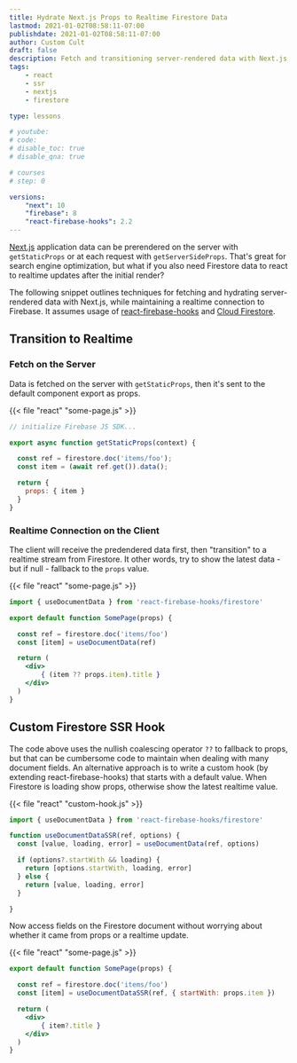 ```yaml
---
title: Hydrate Next.js Props to Realtime Firestore Data
lastmod: 2021-01-02T08:58:11-07:00
publishdate: 2021-01-02T08:58:11-07:00
author: Custom Cult
draft: false
description: Fetch and transitioning server-rendered data with Next.js to realtime Firestore data. 
tags: 
    - react
    - ssr
    - nextjs
    - firestore

type: lessons

# youtube: 
# code: 
# disable_toc: true
# disable_qna: true

# courses
# step: 0

versions: 
    "next": 10
    "firebase": 8
    "react-firebase-hooks": 2.2
---
```


[Next.js](https://nextjs.org/docs/basic-features/data-fetching) application data can be prerendered on the server with `getStaticProps` or at each request with `getServerSideProps`. That's great for search engine optimization, but what if you also need Firestore data to react to realtime updates after the initial render? 

The following snippet outlines techniques for fetching and hydrating server-rendered data with Next.js, while maintaining a realtime connection to Firebase. It assumes usage of [react-firebase-hooks](https://github.com/CSFrequency/react-firebase-hooks) and [Cloud Firestore](/tags/firestore). 


## Transition to Realtime

### Fetch on the Server

Data is fetched on the server with `getStaticProps`, then it's sent to the default component export as props.  

{{< file "react" "some-page.js" >}}
```jsx
// initialize Firebase JS SDK...

export async function getStaticProps(context) {

  const ref = firestore.doc('items/foo');
  const item = (await ref.get()).data();

  return {
    props: { item }
  }
}
```

### Realtime Connection on the Client

The client will receive the predendered data first, then "transition" to a realtime stream from Firestore. It other words, try to show the latest data - but if null - fallback to the `props` value. 

{{< file "react" "some-page.js" >}}
```jsx
import { useDocumentData } from 'react-firebase-hooks/firestore'

export default function SomePage(props) {

  const ref = firestore.doc('items/foo')
  const [item] = useDocumentData(ref)

  return (
    <div>
        { (item ?? props.item).title }
    </div>
  )
}
```

## Custom Firestore SSR Hook

The code above uses the nullish coalescing operator `??` to fallback to props, but that can be cumbersome code to maintain when dealing with many document fields. An alternative approach is to write a custom hook (by extending react-firebase-hooks) that starts with a default value. When Firestore is loading show props, otherwise show the latest realtime value. 


{{< file "react" "custom-hook.js" >}}
```jsx
import { useDocumentData } from 'react-firebase-hooks/firestore'

function useDocumentDataSSR(ref, options) {
  const [value, loading, error] = useDocumentData(ref, options)

  if (options?.startWith && loading) {
    return [options.startWith, loading, error]
  } else {
    return [value, loading, error]
  }

}
```

Now access fields on the Firestore document without worrying about whether it came from props or a realtime update. 

{{< file "react" "some-page.js" >}}
```jsx
export default function SomePage(props) {

  const ref = firestore.doc('items/foo')
  const [item] = useDocumentDataSSR(ref, { startWith: props.item })

  return (
    <div>
        { item?.title }
    </div>
  )
}
```
